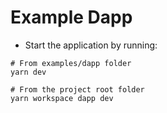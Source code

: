 # Example Dapp

- Start the application by running:
```shell
# From examples/dapp folder
yarn dev

# From the project root folder
yarn workspace dapp dev
```
